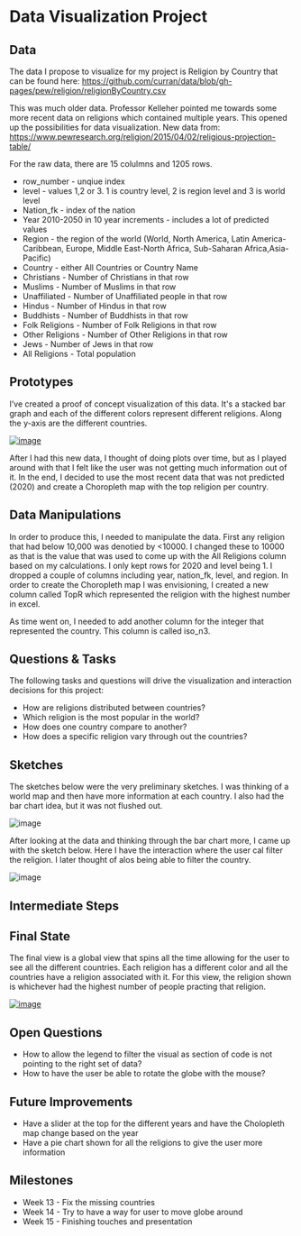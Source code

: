# Data Visualization Project

## Data

The data I propose to visualize for my project is Religion by Country that can be found here: https://github.com/curran/data/blob/gh-pages/pew/religion/religionByCountry.csv

This was much older data. Professor Kelleher pointed me towards some more recent data on religions which contained multiple years. 
This opened up the possibilities for data visualization. New data from: https://www.pewresearch.org/religion/2015/04/02/religious-projection-table/

For the raw data, there are 15 colulmns and 1205 rows.  

* row_number - unqiue index
* level - values 1,2 or 3. 1 is country level, 2 is region level and 3 is world level
* Nation_fk - index of the nation
* Year 2010-2050 in 10 year increments - includes a lot of predicted values
* Region - the region of the world (World, North America, Latin America-Caribbean, Europe, Middle East-North Africa, Sub-Saharan Africa,Asia-Pacific)
* Country - either All Countries or Country Name
* Christians - Number of Christians in that row
* Muslims - Number of Muslims in that row
* Unaffiliated - Number of Unaffiliated people in that row
* Hindus - Number of Hindus in that row
* Buddhists - Number of Buddhists in that row
* Folk Religions - Number of Folk Religions in that row
* Other Religions - Number of Other Religions in that row
* Jews - Number of Jews in that row
* All Religions - Total population


## Prototypes

I’ve created a proof of concept visualization of this data. It's a stacked bar graph and each of the different colors represent different religions. Along the y-axis are the different countries. 

[![image](https://github.com/fsajedi22/dataviz-project-template-proposal/blob/master/Screen%20Shot%202023-02-16%20at%208.03.06%20PM.png)](https://vizhub.com/fsajedi22/4bcf28e8d9b84747bbb498069508ce0f)

After I had this new data, I thought of doing plots over time, but as I played around with that I felt like the user was not getting much information out of it. In the end, I decided to use the most recent data that was not predicted (2020) and create a Choropleth map with the top religion per country. 
## Data Manipulations
In order to produce this, I needed to manipulate the data. First any religion that had below 10,000 was denotied by <10000. I changed these to 10000 as that is the value that was used to come up with the All Religions column based on my calculations. I only kept rows for 2020 and level being 1. I dropped a couple of columns including year, nation_fk, level, and region. In order to create the Choropleth map I was envisioning, I created a new column called TopR which represented the religion with the highest number in excel. 

As time went on, I needed to add another column for the integer that represented the country. This column is called iso_n3. 
## Questions & Tasks

The following tasks and questions will drive the visualization and interaction decisions for this project:

 * How are religions distributed between countries?
 * Which religion is the most popular in the world?
 * How does one country compare to another?
 * How does a specific religion vary through out the countries?

## Sketches

The sketches below were the very preliminary sketches. I was thinking of a world map and then have more information at each country. I also had the bar chart idea, but it was not flushed out. 

![image](https://github.com/fsajedi22/dataviz-project-template-proposal/blob/master/Screen%20Shot%202023-02-16%20at%208.14.21%20PM.png)


After looking at the data and thinking through the bar chart more, I came up with the sketch below. Here I have the interaction where the user cal filter the religion. I later thought of alos being able to filter the country. 

![image](https://github.com/fsajedi22/dataviz-project-template-proposal/blob/master/Screen%20Shot%202023-02-16%20at%208.14.48%20PM.png)
## Intermediate Steps 

## Final State

The final view is a global view that spins all the time allowing for the user to see all the different countries. Each religion has a different color and all the countries have a religion associated with it. For this view, the religion shown is whichever had the highest number of people practing that religion.

[![image](https://github.com/fsajedi22/dataviz-project-template-proposal/blob/master/Screen%20Shot%202023-04-26%20at%208.47.40%20PM.png)](https://vizhub.com/fsajedi22/32f25451c2994ccc90498bcd6d3446d3)

## Open Questions

* How to allow the legend to filter the visual as section of code is not pointing to the right set of data?
* How to have the user be able to rotate the globe with the mouse?

## Future Improvements

* Have a slider at the top for the different years and have the Cholopleth map change based on the year
* Have a pie chart shown for all the religions to give the user more information

## Milestones

 * Week 13 - Fix the missing countries
 * Week 14 - Try to have a way for user to move globe around 
 * Week 15 - Finishing touches and presentation 
